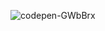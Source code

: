 ![codepen-GWbBrx](https://github.com/JMBoulos12/threejs/assets/65892342/6f2fe581-c4fd-418a-9432-ca613bd55708)
